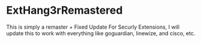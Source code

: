 # ExtHang3rRemastered
This is simply a remaster + Fixed Update For Securly Extensions, I will update this to work with everything like goguardian, linewize, and cisco, etc.
